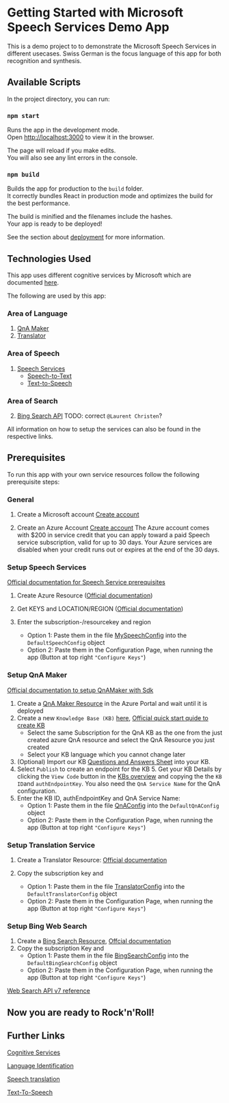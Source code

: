 # Getting Started with Microsoft Speech Services Demo App

This is a demo project to to demonstrate the Microsoft Speech Services in different usecases. Swiss German is the focus language of this app for both recognition and synthesis.

## Available Scripts

In the project directory, you can run:

### `npm start`

Runs the app in the development mode.\
Open [http://localhost:3000](http://localhost:3000) to view it in the browser.

The page will reload if you make edits.\
You will also see any lint errors in the console.

### `npm build`

Builds the app for production to the `build` folder.\
It correctly bundles React in production mode and optimizes the build for the best performance.

The build is minified and the filenames include the hashes.\
Your app is ready to be deployed!

See the section about [deployment](https://facebook.github.io/create-react-app/docs/deployment) for more information.

## Technologies Used

This app uses different cognitive services by Microsoft which are documented [here](https://docs.microsoft.com/en-us/azure/cognitive-services).

The following are used by this app:
### Area of Language
1. [QnA Maker](https://docs.microsoft.com/en-us/azure/cognitive-services/qnamaker/)
2. [Translator](https://docs.microsoft.com/en-us/azure/cognitive-services/translator/)

### Area of Speech
1. [Speech Services](https://docs.microsoft.com/en-us/azure/cognitive-services/speech-service/)
    - [Speech-to-Text](https://docs.microsoft.com/en-us/azure/cognitive-services/speech-service/speech-to-text)
    - [Text-to-Speech](https://docs.microsoft.com/en-us/azure/cognitive-services/speech-service/text-to-speech)

### Area of Search
2. [Bing Search API](https://docs.microsoft.com/en-us/azure/cognitive-services/bing-web-search/) TODO: correct `@Laurent Christen`?

All information on how to setup the services can also be found in the respective links.

## Prerequisites

To run this app with your own service resources follow the following prerequisite steps:

### General

1. Create a Microsoft account [Create account](https://account.microsoft.com/account)

2. Create an Azure Account [Create account](https://azure.microsoft.com/en-us/free/ai/)
The Azure account comes with $200 in service credit that you can apply toward a paid Speech service subscription, valid for up to 30 days. Your Azure services are disabled when your credit runs out or expires at the end of the 30 days. 

### Setup Speech Services

[Official documentation for Speech Service prerequisites](https://docs.microsoft.com/en-us/azure/cognitive-services/speech-service/overview#try-the-speech-service-for-free)

1. Create Azure Resource ([Official documentation](https://docs.microsoft.com/en-us/azure/cognitive-services/speech-service/overview#create-the-azure-resource))

2. Get KEYS and LOCATION/REGION ([Official documentation](https://docs.microsoft.com/en-us/azure/cognitive-services/speech-service/overview#find-keys-and-locationregion))

3. Enter the subscription-/resourcekey and  region
    - Option 1: Paste them in the file [MySpeechConfig](./src/models/MySpeechConfig.ts) into the `DefaultSpeechConfig` object
    - Option 2: Paste them in the Configuration Page, when running the app (Button at top right `"Configure Keys"`)

### Setup QnA Maker

[Official documentation to setup QnAMaker with Sdk](https://docs.microsoft.com/en-us/azure/cognitive-services/qnamaker/quickstarts/quickstart-sdk?pivots=programming-language-javascript#prerequisites)

1. Create a [QnA Maker Resource](https://portal.azure.com/#create/Microsoft.CognitiveServicesQnAMaker) in the Azure Portal and wait until it is deployed
2. Create a new `Knowledge Base (KB)` [here](https://www.qnamaker.ai/Create), [Official quick start quide to create KB](https://docs.microsoft.com/en-us/azure/cognitive-services/qnamaker/quickstarts/create-publish-knowledge-base)
    - Select the same Subscription for the QnA KB as the one from the just created azure QnA resource and select the QnA Resource you just created
    - Select your KB language which you cannot change later
4. (Optional) Import our KB [Questions and Answers Sheet](./path/to/sheet.excel) into your KB.
5. Select `Publish` to create an endpoint for the KB
            5. Get your KB Details by clicking the `View Code` button in the [KBs overview](https://www.qnamaker.ai/Home/MyServices) and copying the the `KB ID`and `authEndpointKey`. You also need the `QnA Service Name` for the QnA configuration.
6. Enter the KB ID, authEndpointKey and QnA Service Name:
    - Option 1: Paste them in the file [QnAConfig](./src/models/QnAConfig.ts) into the `DefaultQnAConfig` object
    - Option 2: Paste them in the Configuration Page, when running the app (Button at top right `"Configure Keys"`)

### Setup Translation Service

1. Create a Translator Resource: [Official documentation](https://docs.microsoft.com/en-us/azure/cognitive-services/translator/translator-how-to-signup)

2. Copy the subscription key and
    - Option 1: Paste them in the file [TranslatorConfig](./src/models/TranslatorConfig.ts) into the `DefaultTranslatorConfig` object
    - Option 2: Paste them in the Configuration Page, when running the app (Button at top right `"Configure Keys"`)

### Setup Bing Web Search

1. Create a [Bing Search Resource](https://portal.azure.com/#create/Microsoft.BingSearch), [Offcial documentation](https://docs.microsoft.com/en-us/bing/search-apis/bing-web-search/create-bing-search-service-resource)
2. Copy the subscription Key and
    - Option 1: Paste them in the file [BingSearchConfig](./src/models/BingSearchConfig.ts) into the `DefaultBingSearchConfig` object
    - Option 2: Paste them in the Configuration Page, when running the app (Button at top right `"Configure Keys"`)

[Web Search API v7 reference](https://docs.microsoft.com/en-us/bing/search-apis/bing-web-search/reference/endpoints)

## Now you are ready to Rock'n'Roll!

## Further Links

[Cognitive Services](https://azure.microsoft.com/en-us/services/cognitive-services)

[Language Identification](https://docs.microsoft.com/en-us/azure/cognitive-services/speech-service/how-to-automatic-language-detection)

[Speech translation](https://docs.microsoft.com/en-us/azure/cognitive-services/speech-service/get-started-speech-translation)

[Text-To-Speech](https://docs.microsoft.com/en-us/azure/cognitive-services/speech-service/get-started-text-to-speech)
